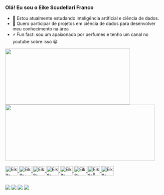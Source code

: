 ### Olá! Eu sou o Eike Scudellari Franco
- 🌱 Estou atualmente estudando inteligência artificial e ciência de dados.
- 👯 Quero participar de projetos em ciência de dados para desenvolver meu conhecimento na área
- ⚡ Fun fact: sou um apaixonado por perfumes e tenho um canal no youtube sobre isso 😀

<div>
  <a href="https://github.com/eikesf">
  <img height="180em" width="400em" src="https://github-readme-stats.vercel.app/api?username=eikesf&show_icons=true&theme=github_dark&include_all_commits=true&count_private=true"/>
  <img height="180em" width="480em" src="https://github-readme-stats.vercel.app/api/top-langs/?username=eikesf&layout=compact&langs_count=16&theme=github_dark"/>
</div>

<div style="display: inline_block"><br>
   <img align="center" alt="Eike-Python" height="30" width="40" src="https://cdn.jsdelivr.net/gh/devicons/devicon/icons/python/python-original.svg" />
   <img align="center" alt="Eike-Java" height="30" width="40" src="https://cdn.jsdelivr.net/gh/devicons/devicon/icons/java/java-original.svg" />
   <img align="center" alt="Eike-Jupyter" height="30" width="40"  src="https://cdn.jsdelivr.net/gh/devicons/devicon/icons/jupyter/jupyter-original-wordmark.svg" />
   <img align="center" alt="Eike-MySql" height="30" width="40" src="https://cdn.jsdelivr.net/gh/devicons/devicon/icons/mysql/mysql-original.svg" />
   <img align="center" alt="Eike-Numpy" height="30" width="40" src="https://cdn.jsdelivr.net/gh/devicons/devicon/icons/numpy/numpy-original.svg" />
   <img align="center" alt="Eike-Pandas" height="30" width="40" src="https://cdn.jsdelivr.net/gh/devicons/devicon/icons/pandas/pandas-original.svg" />
   <img align="center" alt="Eike-R" height="30" width="40" src="https://cdn.jsdelivr.net/gh/devicons/devicon/icons/r/r-original.svg" />
   <img align="center" alt="Eike-TensorFlow" height="30" width="40" src="https://cdn.jsdelivr.net/gh/devicons/devicon/icons/tensorflow/tensorflow-original.svg" />
</div>

##
  
<div> 
  <a href="https://www.youtube.com/channel/UCcqfV-ou2J8gsw2I_I5iKrQ" target="_blank"><img src="https://img.shields.io/badge/YouTube-FF0000?style=for-the-badge&logo=youtube&logoColor=white" target="_blank"></a>
  <a href="https://instagram.com/eike.franco" target="_blank"><img src="https://img.shields.io/badge/-Instagram-%23E4405F?style=for-the-badge&logo=instagram&logoColor=white" target="_blank"></a>
  <a href = "mailto:eikefranco@gmail.com"><img src="https://img.shields.io/badge/-Gmail-%23333?style=for-the-badge&logo=gmail&logoColor=white" target="_blank"></a>
  <a href="https://www.linkedin.com/in/eike-scudellari-franco-1a251014a/" target="_blank"><img src="https://img.shields.io/badge/-LinkedIn-%230077B5?style=for-the-badge&logo=linkedin&logoColor=white" target="_blank"></a>
</div>
